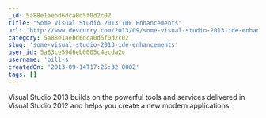 ```yaml
---
_id: 5a88e1aebd6dca0d5f0d2c02
title: "Some Visual Studio 2013 IDE Enhancements"
url: 'http://www.devcurry.com/2013/09/some-visual-studio-2013-ide-enhancements.html'
category: 5a88e1aebd6dca0d5f0d2c02
slug: 'some-visual-studio-2013-ide-enhancements'
user_id: 5a83ce59d6eb0005c4ecda2c
username: 'bill-s'
createdOn: '2013-09-14T17:25:32.000Z'
tags: []
---
```


Visual Studio 2013 builds on the powerful tools and services delivered in Visual Studio 2012 and helps you create a new modern applications.

